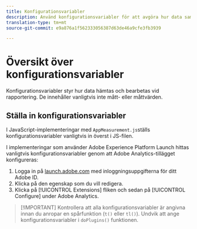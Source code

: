 ```yaml
---
title: Konfigurationsvariabler
description: Använd konfigurationsvariabler för att avgöra hur data samlas in.
translation-type: tm+mt
source-git-commit: e9a876a1f562333056387d63de46a9cfe3fb3939

---
```



# Översikt över konfigurationsvariabler

Konfigurationsvariabler styr hur data hämtas och bearbetas vid rapportering. De innehåller vanligtvis inte mått- eller måttvärden.

## Ställa in konfigurationsvariabler

I JavaScript-implementeringar med `AppMeasurement.js`ställs konfigurationsvariabler vanligtvis in överst i JS-filen.

I implementeringar som använder Adobe Experience Platform Launch hittas vanligtvis konfigurationsvariabler genom att Adobe Analytics-tillägget konfigureras:

1. Logga in på [launch.adobe.com](https://launch.adobe.com) med inloggningsuppgifterna för ditt Adobe ID.
2. Klicka på den egenskap som du vill redigera.
3. Klicka på [!UICONTROL Extensions] fliken och sedan på [!UICONTROL Configure] under Adobe Analytics.

> [!IMPORTANT] Kontrollera att alla konfigurationsvariabler är angivna innan du anropar en spårfunktion (`t()` eller `tl()`). Undvik att ange konfigurationsvariabler i `doPlugins()` funktionen.
